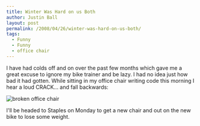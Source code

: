 ```yaml
---
title: Winter Was Hard on us Both
author: Justin Ball
layout: post
permalink: /2008/04/26/winter-was-hard-on-us-both/
tags:
  - Funny
  - Funny
  - office chair
---
```


I have had colds off and on over the past few months which gave me a great excuse to ignore my bike trainer and be lazy. I had no idea just how bad it had gotten. While sitting in my office chair writing code this morning I hear a loud CRACK... and fall backwards:


 <img src="/images/posts/2008/04/img_9273.jpg" alt="broken office chair" />

I'll be headed to Staples on Monday to get a new chair and out on the new bike to lose some weight.